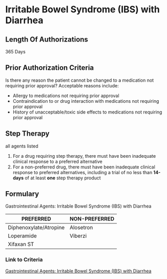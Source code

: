 # Irritable Bowel Syndrome (IBS) with Diarrhea

## Length Of Authorizations

365 Days

## Prior Authorization Criteria

Is there any reason the patient cannot be changed to a medication not requiring prior approval? Acceptable reasons include:

-   Allergy to medications not requiring prior approval
-   Contraindication to or drug interaction with medications not requiring prior approval
-   History of unacceptable/toxic side effects to medications not requiring prior approval

## Step Therapy

all agents listed

1.  For a drug requiring step therapy, there must have been inadequate clinical response to a preferred alternative
2.  For a non-preferred drug, there must have been inadequate clinical response to preferred alternatives, including a trial of no less than **14-days** of at least **one** step therapy product

## Formulary

Gastrointestinal Agents: Irritable Bowel Syndrome (IBS) with Diarrhea

| PREFERRED              | NON-PREFERRED |
|------------------------|---------------|
| Diphenoxylate/Atropine | Alosetron     |
| Loperamide             | Viberzi       |
| Xifaxan ST             |               |

### Link to Criteria

[Gastrointestinal Agents: Irritable Bowel Syndrome (IBS) with Diarrhea](https://pharmacy.medicaid.ohio.gov/sites/default/files/20220415_UPDL_Criteria_FINAL_.pdf#page=61)
